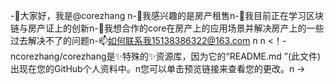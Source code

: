 -👋大家好，我是@corezhang n-👀我感兴趣的是房产租售n-🌱我目前正在学习区块链与房产证上的创新n-💞我想合作的️core在房产上的应用场景并解决房产上的一些过去解决不了的问题n-📫如何联系我15138386322@163.com n n <！- ncorezhang/corezhang是✨特殊的✨资源库，因为它的“README.md ”(此文件)出现在您的GitHub个人资料中。n您可以单击预览链接来查看您的更改。n ->
